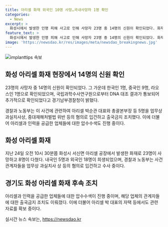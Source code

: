 ```yaml
---
title: 아리셀 화재 외국인 10명 사망…국내사망자 1명 확인
categories:
  - News
excerpt: >
  화성시에서 발생한 인명 피해 사고로 인해 사망자 23명 중 14명의 신원이 확인되었다. 화재 현장에서 사망한 이들 중 11명의 DNA 대조 결과가 확인돼, 국적별로는 한국 1명, 중국 9명, 라오스 1명으로 확인됐다. 경찰은 유족들에게 신원확인 사실을 통보했으며, 현재 관련자들에 대한 수사가 진행 중이다. 이에 대한 자세한 내용은 아래 링크를 참고 바랍니다. [노컷뉴스 사이트 바로가기](https://url.kr/b71afn)
feature_text: >
  화성시에서 발생한 인명 피해 사고로 인해 사망자 23명 중 14명의 신원이 확인되었다. 화재 현장에서 사망한 이들 중 11명의 DNA 대조 결과가 확인돼, 국적별로는 한국 1명, 중국 9명, 라오스 1명으로 확인됐다. 경찰은 유족들에게 신원확인 사실을 통보했으며, 현재 관련자들에 대한 수사가 진행 중이다. 이에 대한 자세한 내용은 아래 링크를 참고 바랍니다. [노컷뉴스 사이트 바로가기](https://url.kr/b71afn)
image: 'https://newsdao.kr/res/images/meta/newsdao_breakingnews.jpg'
---
```


<p><img src="https://newsdao.kr/res/images/meta/newsdao_breakingnews.jpg" alt="implanttips 속보" /></p>

<h2 data-ke-size="size26">화성 아리셀 화재 현장에서 14명의 신원 확인</h2>

<p data-ke-size="size16">23명의 사망자 중 14명의 신원이 확인되었다. 그 가운데 한국인 1명, 중국인 9명, 라오스인 1명으로 확인되었으며, 국립과학수사연구원으로부터 DNA 대조 결과가 통보되어 추가적으로 확인되었다고 경기남부경찰청이 밝혔다.</p>

<p data-ke-size="size16">경찰과 노동부는 이 사건에 관련하여 아리셀 박순관 대표와 총괄본부장 등 5명을 업무상 과실치사상, 중대재해처벌법 위반 등의 혐의로 입건하고 출국금지 조치했다. 이에 더불어 아리셀과 인력을 공급한 업체들에 대한 압수수색도 진행 중이다.</p>

<h2 data-ke-size="size26">화성 아리셀 화재</h2>

<p data-ke-size="size16">지난 24일 오전 10시 30분쯤 화성시 서신면 아리셀 공장에서 발생한 화재로 23명이 사망하고 8명이 다쳤다. 내국인 5명과 외국인 18명이 희생되었으며, 경찰과 노동부는 사건 관계자들을 업무상 과실치사 상 등의 혐의로 입건하고 수사 중이다.</p>

<h2 data-ke-size="size26">경기도 화성 아리셀 화재 후속 조치</h2>

<p data-ke-size="size16">아리셀과 인력을 공급한 업체들에 대한 압수수색이 진행 중이며, 해당 업체의 관계자들에 대한 출국금지 조치도 이뤄졌다. 이에 더불어 아리셀 박 대표의 자택 등에서도 관련 자료를 확보 중이다.</p>
실시간 뉴스 속보는, <a href="https://newsdao.kr" rel="dofollow">https://newsdao.kr</a>



